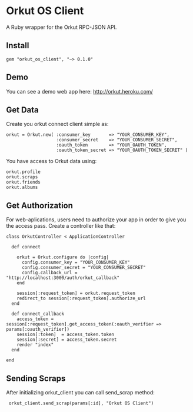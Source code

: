 # Orkut OS Client
A Ruby wrapper for the Orkut RPC-JSON API.

## Install
```   
gem "orkut_os_client", "~> 0.1.0"
```

## Demo
You can see a demo web app here: http://orkut.heroku.com/

## Get Data
Create you orkut connect client simple as:

```
orkut = Orkut.new( :consumer_key       => "YOUR_CONSUMER_KEY",
                   :consumer_secret    => "YOUR_CONSUMER_SECRET",
                   :oauth_token        => "YOUR_OAUTH_TOKEN",
                   :oauth_token_secret => "YOUR_OAUTH_TOKEN_SECRET" )
```                    

You have access to Orkut data using:

```
orkut.profile
orkut.scraps
orkut.friends
orkut.albums
```

## Get Authorization
For web-aplications, users need to authorize your app in order to give you the access pass.
Create a controller like that:

```
class OrkutController < ApplicationController

  def connect

    orkut = Orkut.configure do |config|
      config.consumer_key = "YOUR_CONSUMER_KEY"
      config.consumer_secret = "YOUR_CONSUMER_SECRET"
      config.callback_url = "http://localhost:3000/auth/orkut_callback"
    end

    session[:request_token] = orkut.request_token
    redirect_to session[:request_token].authorize_url
  end

  def connect_callback
    access_token = session[:request_token].get_access_token(:oauth_verifier => params[:oauth_verifier])
    session[:token]  = access_token.token
    session[:secret] = access_token.secret
    render "index"
  end

end
```

## Sending Scraps
After initializing orkut_client you can call send_scrap method:

```
 orkut_client.send_scrap(params[:id], "Orkut OS Client")
```